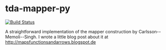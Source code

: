 # tda-mapper-py

[![Build Status](https://travis-ci.org/mirkoklukas/mapper-py.svg?branch=master)](https://travis-ci.org/mirkoklukas/mapper-py)

A straightforward implementation of the mapper construction by Carlsson--Memoli--Singh. I wrote a little blog post about it at http://mapsfunctionsandarrows.blogspot.de
